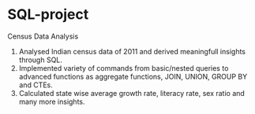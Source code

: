 # SQL-project
Census Data Analysis

1) Analysed Indian census data of 2011 and derived meaningfull insights through SQL.
2) Implemented variety of commands from basic/nested queries to advanced functions as aggregate functions, JOIN, UNION, GROUP BY and CTEs.
3) Calculated state wise average growth rate, literacy rate, sex ratio and many more insights.
